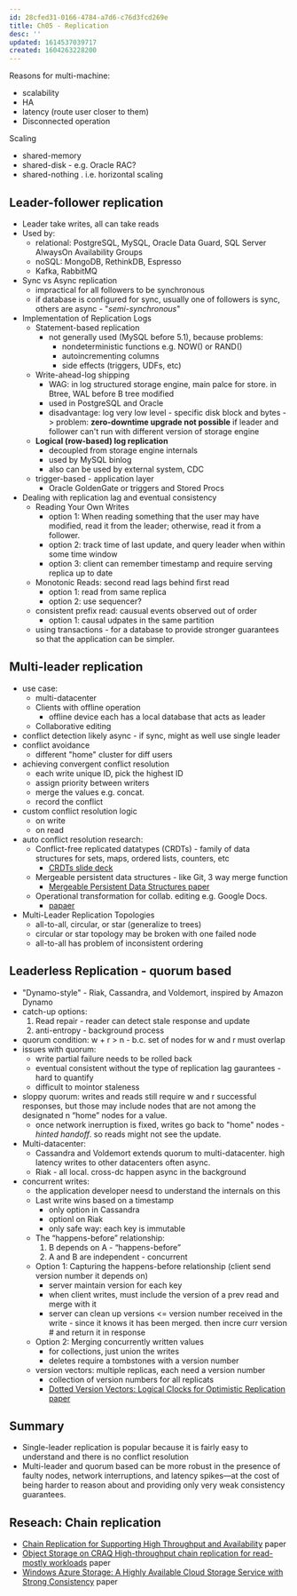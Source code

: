 ```yaml
---
id: 28cfed31-0166-4784-a7d6-c76d3fcd269e
title: Ch05 - Replication
desc: ''
updated: 1614537039717
created: 1604263228200
---
```


Reasons for multi-machine:
- scalability
- HA
- latency (route user closer to them)
- Disconnected operation

Scaling
- shared-memory  
- shared-disk - e.g. Oracle RAC? 
- shared-nothing . i.e.  horizontal scaling 

## Leader-follower replication

* Leader take writes, all can take reads 
* Used by: 
    - relational: PostgreSQL, MySQL, Oracle Data Guard, SQL Server AlwaysOn Availability Groups
    - noSQL: MongoDB, RethinkDB, Espresso
    - Kafka, RabbitMQ
* Sync vs Async replication
    - impractical for all followers to be synchronous
    - if database is configured for sync, usually one of followers is sync, others are async - "_semi-synchronous_" 
* Implementation of Replication Logs
    - Statement-based replication
        - not generally used (MySQL before 5.1), because problems:
            - nondeterministic functions e.g. NOW() or RAND()
            - autoincrementing columns
            - side effects (triggers, UDFs, etc)
    - Write-ahead-log shipping
        - WAG: in log structured storage engine, main palce for store. in Btree, WAL before B tree modified
        - used in PostgreSQL and Oracle
        - disadvantage: log very low level - specific disk block and bytes 
            -> problem: **zero-downtime upgrade not possible** if leader and follower can't run with different version of storage engine 
    - **Logical (row-based) log replication** 
        - decoupled from storage engine internals
        - used by MySQL binlog
        - also can be used by external system, CDC 
    - trigger-based - application layer
        - Oracle GoldenGate or triggers and Stored Procs
* Dealing with replication lag and eventual consistency
    - Reading Your Own Writes 
        - option 1: When reading something that the user may have modified, read it from the leader; otherwise, read it from a follower. 
        - option 2: track time of last update, and query leader when within some time window
        - option 3: client can remember timestamp and require serving replica up to date
    - Monotonic Reads: second read lags behind first read 
        - option 1: read from same replica
        - option 2: use sequencer? 
    - consistent prefix read: causual events observed out of order 
        - option 1: causal udpates in the same partition 
    - using transactions -  for a database to provide stronger guarantees so that the application can be simpler.              
    
## Multi-leader replication

- use case:
    - multi-datacenter
    - Clients with offline operation
        - offline device each has a local database that acts as leader
    - Collaborative editing
- conflict detection likely async - if sync, might as well use single leader
- conflict avoidance
    - different "home" cluster for diff users 
- achieving convergent conflict resolution 
    - each write unique ID, pick the highest ID 
    - assign priority between writers 
    - merge the values e.g. concat.
    - record the conflict
- custom conflict resolution logic 
    - on write
    - on read
- auto conflict resolution research:
    - Conflict-free replicated datatypes (CRDTs) - family of data structures for sets, maps, ordered lists, counters, etc
        - [CRDTs slide deck](https://speakerdeck.com/lenary/crdts-an-update-or-just-a-put)
    - Mergeable persistent data structures - like Git, 3 way merge function
        - [Mergeable Persistent Data Structures paper](http://gazagnaire.org/pub/FGM15.pdf)
    - Operational transformation for collab. editing e.g. Google Docs. 
        - [papaer](http://citeseerx.ist.psu.edu/viewdoc/download?doi=10.1.1.53.933&rep=rep1&type=pdf)
- Multi-Leader Replication Topologies
    - all-to-all, circular, or star (generalize to trees)
    - circular or star topology may be broken with one failed node
    - all-to-all has problem of inconsistent ordering 
    
## Leaderless Replication - quorum based 

* "Dynamo-style" - Riak, Cassandra, and Voldemort, inspired by Amazon Dynamo
* catch-up options:
    1. Read repair - reader can detect stale response and update
    1. anti-entropy - background process
* quorum condition: w + r > n  - b.c. set of nodes for w and r must overlap 
* issues with quorum: 
    - write partial failure needs to be rolled back
    - eventual consistent without the type of replication lag gaurantees - hard to quantify
    - difficult to mointor staleness
* sloppy quorum:  writes and reads still require w and r successful responses, but those may include nodes that are not among the designated n “home” nodes for a value.
    - once network inerruption is fixed, writes go back to "home" nodes - _hinted handoff_. so reads might not see the update. 
* Multi-datacenter: 
    - Cassandra and Voldemort extends quorum to multi-datacenter. high latency writes to other datacenters often async. 
    - Riak - all local. cross-dc happen async in the background 
* concurrent writes:
    - the application developer neesd to understand the internals on this
    - Last write wins based on a timestamp
        - only option in Cassandra
        - optionl on Riak 
        - only safe way: each key is immutable 
    - The “happens-before” relationship:
        1. B depends on A -  “happens-before”
        1. A and B are independent  - concurrent
    - Option 1: Capturing the happens-before relationship (client send version number it depends on)
        - server maintain version for each key 
        - when client writes, must include the version of a prev read and merge with it
        - server can clean up versions <= version number received in the write - since it knows it has been merged. then incre curr version # and return it in response 
    - Option 2: Merging concurrently written values
        - for collections, just union the writes
        - deletes require a tombstones with a version number 
    - version vectors: multiple replicas, each need a version number 
        - collection of version numbers for all replicats 
        - [Dotted Version Vectors: Logical Clocks for Optimistic Replication paper](https://arxiv.org/pdf/1011.5808v1.pdf)

## Summary
-  Single-leader replication is popular because it is fairly easy to understand and there is no conflict resolution
- Multi-leader and quorum based can be more robust in the presence of faulty nodes, network interruptions, and latency spikes—at the cost of being harder to reason about and providing only very weak consistency guarantees.

## Reseach: Chain replication 
- [Chain Replication for Supporting High Throughput and Availability](https://static.usenix.org/events/osdi04/tech/full_papers/renesse/renesse.pdf) paper
- [Object Storage on CRAQ
High-throughput chain replication for read-mostly workloads](https://www.usenix.org/legacy/event/usenix09/tech/full_papers/terrace/terrace.pdf) paper 
- [Windows Azure Storage: A Highly Available
Cloud Storage Service with Strong Consistency](http://sigops.org/s/conferences/sosp/2011/current/2011-Cascais/printable/11-calder.pdf) paper

